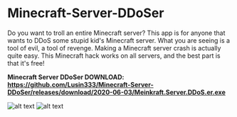 # Minecraft-Server-DDoSer
Do you want to troll an entire Minecraft server?
This app is for anyone that wants to DDoS some stupid kid's Minecraft server.  What you are seeing is a tool of evil, a tool of revenge.  Making a Minecraft server crash is actually quite easy. This Minecraft hack works on all servers, and the best part is that it's free!

**Minecraft Server DDoSer DOWNLOAD:  https://github.com/Lusin333/Minecraft-Server-DDoSer/releases/download/2020-06-03/Meinkraft.Server.DDoS.er.exe**

![alt text](https://raw.githubusercontent.com/Lusin333/Meinkraft-Server-DDoSer/master/Meinkraft%20Server%20DDOS'er%20Icon%20-%20Lusin.png)
![alt text](https://raw.githubusercontent.com/Lusin333/Meinkraft-Server-DDoSer/master/Meinkraft%20Server%20DDoS'er%20Preview%20Pic.png)
